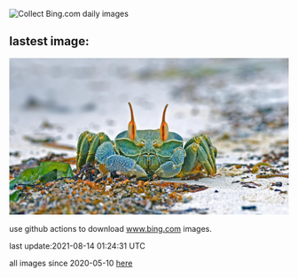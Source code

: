![Collect Bing.com daily images](https://github.com/counter2015/bing-daily-images/workflows/Collect%20Bing.com%20daily%20images/badge.svg)
## lastest image:
![](images/Southpaw.jpg)

use github actions to download www.bing.com images.

last update:2021-08-14 01:24:31 UTC

all images since 2020-05-10 [here](https://github.com/counter2015/bing-daily-images/tree/master/images) 
